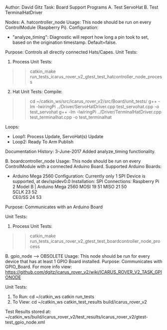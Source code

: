 Author: David Gitz
Task: Board
Support Programs
A. Test ServoHat
B. Test TerminalHatDriver

Nodes:
A. hatcontroller_node
Usage: This node should be run on every ControlModule (Raspberry Pi).
Configuration:
 * "analyze_timing": Diagnostic will report how long a pin took to set, based on the origination timestamp.  Default=false.
 
Purpose: Controls all directly connected Hats/Capes.
Unit Tests:
1.  Process Unit Tests:
  >>catkin_make run_tests_icarus_rover_v2_gtest_test_hatcontroller_node_process
2.  Hat Unit Tests:
  Compile: 
  >>cd ~/catkin_ws/src/icarus_rover_v2/src/Board/unit_tests/
  >>g++ -lm -lwiringPi ../Driver/ServoHatDriver.cpp test_servohat.cpp -o test_servohat
  >>g++ -lm -lwiringPi ../Driver/TerminalHatDriver.cpp test_terminalhat.cpp -o test_terminalhat

Loops:
 * Loop1: Process Update, ServoHat(s) Update
 * Loop2: Ready To Arm Publish
 
Documentation History:
3-June-2017
Added analyze_timing functionality.
    
B. boardcontroller_node
Usage: This node should be run on every ControlModule with a connected Arduino Board.
Supported Arduino Boards:
 * Arduino Mega 2560
Configuration:
Currently only 1 SPI Device is supported, at dev/spidev0.0
Installation:
SPI Connections:
		Raspberry Pi 2 Model B	|	Arduino Mega 2560
MOSI			19							51
MISO			21							50	
SCLK			23							52	
CE0/SS			24							53

Purpose: Communicates with an Arduino Board

Unit Tests:
1. Process Unit Tests:
  >>catkin_make run_tests_icarus_rover_v2_gtest_test_boardcontroller_node_process
  
B. gpio_node --> OBSOLETE
Usage: This node should be run for every device that has at least 1 GPIO Board installed.
Purpose:
Communicates with GPIO_Board.  For more info view: 
https://github.com/dgitz/icarus_rover_v2/wiki/ICARUS_ROVER_V2_TASK_GPIONODE

Unit Tests:
1. To Run:
    cd ~/catkin_ws
    catkin run_tests
2. To View:
    cd ~/catkin_ws
    catkin_test_results build/icarus_rover_v2

Test Results stored at:  ~/catkin_ws/build/icarus_rover_v2/test_results/icarus_rover_v2/gtest-test_gpio_node.xml




